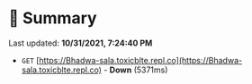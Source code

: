 # 📖 Summary
Last updated: **10/31/2021, 7:24:40 PM**

- `GET` [https://Bhadwa-sala.toxicblte.repl.co](https://Bhadwa-sala.toxicblte.repl.co) - **Down** (5371ms)
